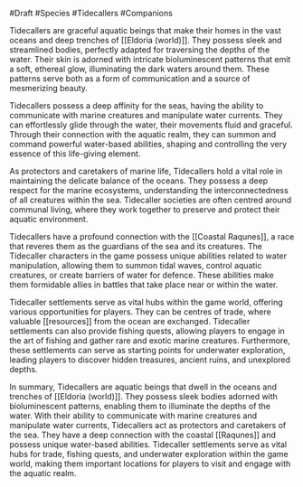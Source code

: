 #Draft #Species #Tidecallers #Companions

Tidecallers are graceful aquatic beings that make their homes in the vast oceans and deep trenches of [[Eldoria (world)]]. They possess sleek and streamlined bodies, perfectly adapted for traversing the depths of the water. Their skin is adorned with intricate bioluminescent patterns that emit a soft, ethereal glow, illuminating the dark waters around them. These patterns serve both as a form of communication and a source of mesmerizing beauty.

Tidecallers possess a deep affinity for the seas, having the ability to communicate with marine creatures and manipulate water currents. They can effortlessly glide through the water, their movements fluid and graceful. Through their connection with the aquatic realm, they can summon and command powerful water-based abilities, shaping and controlling the very essence of this life-giving element.

As protectors and caretakers of marine life, Tidecallers hold a vital role in maintaining the delicate balance of the oceans. They possess a deep respect for the marine ecosystems, understanding the interconnectedness of all creatures within the sea. Tidecaller societies are often centred around communal living, where they work together to preserve and protect their aquatic environment.

Tidecallers have a profound connection with the [[Coastal Raqunes]], a race that reveres them as the guardians of the sea and its creatures. The Tidecaller characters in the game possess unique abilities related to water manipulation, allowing them to summon tidal waves, control aquatic creatures, or create barriers of water for defence. These abilities make them formidable allies in battles that take place near or within the water.

Tidecaller settlements serve as vital hubs within the game world, offering various opportunities for players. They can be centres of trade, where valuable [[resources]] from the ocean are exchanged. Tidecaller settlements can also provide fishing quests, allowing players to engage in the art of fishing and gather rare and exotic marine creatures. Furthermore, these settlements can serve as starting points for underwater exploration, leading players to discover hidden treasures, ancient ruins, and unexplored depths.

In summary, Tidecallers are aquatic beings that dwell in the oceans and trenches of [[Eldoria (world)]]. They possess sleek bodies adorned with bioluminescent patterns, enabling them to illuminate the depths of the water. With their ability to communicate with marine creatures and manipulate water currents, Tidecallers act as protectors and caretakers of the sea. They have a deep connection with the coastal [[Raqunes]] and possess unique water-based abilities. Tidecaller settlements serve as vital hubs for trade, fishing quests, and underwater exploration within the game world, making them important locations for players to visit and engage with the aquatic realm.
